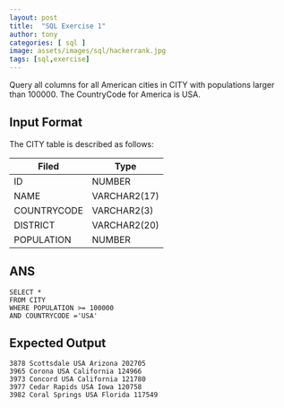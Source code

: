 ```yaml
---
layout: post
title:  "SQL Exercise 1"
author: tony
categories: [ sql ]
image: assets/images/sql/hackerrank.jpg
tags: [sql,exercise]
---
```

Query all columns for all American cities in CITY with populations larger than 100000. The CountryCode for America is USA.

## Input Format
The CITY table is described as follows:  



|Filed     | Type  |
|---|---|
|ID|	NUMBER	|
NAME|	VARCHAR2(17)	|
COUNTRYCODE|	VARCHAR2(3)	|
DISTRICT|VARCHAR2(20)
POPULATION|	NUMBER	|

## ANS  
```mysql
SELECT *
FROM CITY
WHERE POPULATION >= 100000
AND COUNTRYCODE ='USA'
```

## Expected Output  
```
3878 Scottsdale USA Arizona 202705 
3965 Corona USA California 124966 
3973 Concord USA California 121780 
3977 Cedar Rapids USA Iowa 120758 
3982 Coral Springs USA Florida 117549 
```


